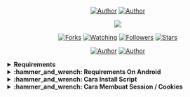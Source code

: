 <p align="center">
<a href="https://github.com/tahaluindo"><img title="Author" src="https://img.shields.io/badge/FlashSale-ShopeeBOT-black.svg?style=for-the-badge&logo=amazon"></a>
<a href="https://github.com/tahaluindo"><img title="Author" src="https://img.shields.io/badge/Github-Tahaluindo-white.svg?style=for-the-badge&logo=github"></a>
</p>
<p align="center">
<img src="./media/screenshot/preview.png"/>
</p>
<p align="center">
<a href="https://github.com/tahaluindo/Shopee-flashsale/network/members"><img title="Forks" src="https://img.shields.io/github/forks/tahaluindo/Shopee-flashsale?color=red&style=flat-square"></a>
<a href="https://github.com/tahaluindo/Shopee-flashsale/watchers"><img title="Watching" src="https://img.shields.io/github/watchers/tahaluindo/Shopee-flashsale?label=Watchers&color=blue&style=flat-square"></a>
<a href="https://github.com/tahaluindo/Shopee-flashsale"><img title="Followers" src="https://img.shields.io/github/followers/tahaluindo?color=blue&style=flat-square"></a>
<a href="https://github.com/tahaluindo/Shopee-flashsale/stargazers/"><img title="Stars" src="https://img.shields.io/github/stars/tahaluindo/Shopee-flashsale?color=red&style=flat-square"></a>
</p>
<p align="center">
<!-- <h1>Shopee Flash Sale The Bot Store</h1> -->
</p>
<p align="center">
<a href="https://github.com/MRHRTZ"><img title="Author" src="https://img.shields.io/badge/Author-MRHRTZ-red.svg?style=for-the-badge&logo=github"></a>
<a href="https://github.com/tahaluindo"><img title="Author" src="https://img.shields.io/badge/Author-Tahaluindo-white.svg?style=for-the-badge&logo=github"></a>
</p>

<details>
 <summary><b>Requirements</b></summary>

1.  Go to [PYTHON](https://www.python.org/downloads/).
2.  Click on `Download`.
    ![](https://files.catbox.moe/pcxk33.png)
3.  Go to [GOOGLE CHROME](https://www.google.com/intl/id_id/chrome/).

</details>

<details>
 <summary><b>:hammer_and_wrench: Requirements On Android</b></summary>

1.  Go to [TERMUX](https://f-droid.org/en/packages/com.termux/).
2.  Click on `Download`.
3.  Go to [GOOGLE CHROME](https://www.google.com/intl/id_id/chrome/).
4. Install [SHOPEEBOT](https://github.com/tahaluindo/Shopee-flashsale/blob/main/shopeebot.exe).

</details>

<details>
 <summary><b>:hammer_and_wrench: Cara Install Script</b></summary>

- git clone https://github.com/tahaluindo/Shopee-flashsale
- cd Shopee-flashsale
- python main.py

</details>

<details>
 <summary><b>:hammer_and_wrench: Cara Membuat Session / Cookies</b></summary>

- Manual login ke shopee Di Chrome 👍
- Kamu Perlu Install cookies Pada chrome extension Kamu Bisa Juga Click Warna Biru Ini => <a href="https://chrome.google.com/webstore/detail/copy-cookies/jcbpglbplpblnagieibnemmkiamekcdg" target="_blank">CLICK</a>
<center>
<img src="./media/screenshot/copycookies.png">
- Tampilannya Seperti Ini ♥️
</center>

- Klik ikon ekstensi di kanan atas di chrome 
- Klik "salin cookie", itu akan menyalin semua cookie di clipboard Anda (Tetap di halaman shopee yang telah masuk)
<center>
<img src="./media/screenshot/copiedcookies.jpg">
</center>

- buat file di folder sesi dan akhir nama file dengan ext .json (contoh: mysession.json) 
- tempel cookie di clipboard ke file itu

<center>
<img src="./media/screenshot/session.png">
</center>

- maka Anda dapat memilih salah satu sesi aktif

<center>
<img src="./media/screenshot/selectsession.png">
</center>

# Catatan 😅
- Jika Anda Pengguna Android Saya Sarankan Pada RDP Biar Work....
- Jika Anda tidak dapat beralih menu di windows 10 coba gunakan panah numpad (dengan numlock mati) 


</details>

